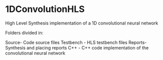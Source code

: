 # 1DConvolutionHLS


High Level Synthesis implementation of a 1D convolutional neural network


Folders divided in:

Source- Code source files
Testbench - HLS testbench files
Reports- Synthesis and placing reports
C++ - C++ code implementation of the convolutional neural network


